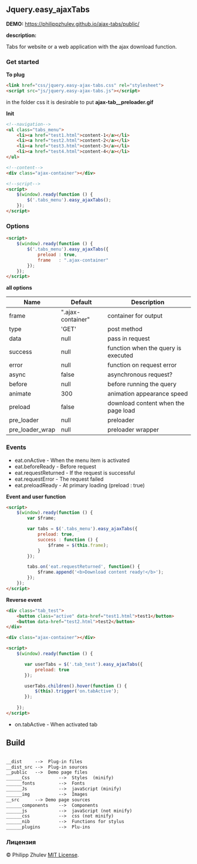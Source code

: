 ## Jquery.easy_ajaxTabs

**DEMO:** https://philippzhulev.github.io/ajax-tabs/public/

**description:**

Tabs for website or a web application with the ajax download function.

### Get started

**To plug**
```html
<link href="css/jquery.easy-ajax-tabs.css" rel="stylesheet">
<script src="js/jquery.easy-ajax-tabs.js"></script>
```

in the folder css it is desirable to put **ajax-tab__preloader.gif**


**Init**
```html
<!--navigation-->
<ul class="tabs_menu">
    <li><a href="test1.html">content-1</a></li>
    <li><a href="test2.html">content-2</a></li>
    <li><a href="test3.html">content-3</a></li>
    <li><a href="test4.html">content-4</a></li>
</ul>

<!--content-->
<div class="ajax-container"></div>

<!--script-->
<script>
    $(window).ready(function () {
        $('.tabs_menu').easy_ajaxTabs();
    });
</script>
```

### Options

```html
<script>
    $(window).ready(function () {
        $('.tabs_menu').easy_ajaxTabs({
            preload : true,
            frame   : ".ajax-container"
        });
    });
</script>
```

**all options**

Name                  | Default                          | Description
----------------------|----------------------------------|----------------------------
frame                 | ".ajax-container"                | container for output
type                  | 'GET'                            | post method
data                  | null                             | pass in request
success               | null                             | function when the query is executed
error                 | null                             | function on request error
async                 | false                            | asynchronous request? 
before                | null                             | before running the query 
animate               | 300                              | animation appearance speed 
preload               | false                            | download content when the page load 
pre_loader            | null                             | preloader 
pre_loader_wrap       | null                             | preloader wrapper 

### Events

+ eat.onActive - When the menu item is activated
+ eat.beforeReady - Before request
+ eat.requestReturned - If the request is successful
+ eat.requestError - The request failed
+ eat.preloadReady - At primary loading (preload : true)

**Event and user function**
```html
<script>
    $(window).ready(function () {
        var $frame;

        var tabs = $('.tabs_menu').easy_ajaxTabs({
            preload: true,
            success : function () {
                $frame = $(this.frame);
            }
        });

        tabs.on('eat.requestReturned', function() {
            $frame.append('<b>Download content ready!</b>');
        });
    });
</script>
```
**Reverse event**
 ```html
 <div class="tab_test">
     <button class="active" data-href="test1.html">test1</button>
     <button data-href="test2.html">test2</button>
 </div>
 
 <div class="ajax-container"></div>
 
 <script>
     $(window).ready(function () {
 
        var userTabs = $('.tab_test').easy_ajaxTabs({
            preload: true
        });

        userTabs.children().hover(function () {
            $(this).trigger('on.tabActive');
        });
        
     });
 </script>
 ```
+ on.tabActive - When activated tab

## Build

```html

__dist     -->  Plug-in files
__dist_src -->  Plug-in sources
__public   -->  Demo page files
______Css           -->  Styles  (minify)
______fonts         -->  Fonts     
______Js            -->  javaScript (minify)
______img           -->  Images
__src      --> Demo page sources
______components    -->  Components
______js            -->  javaScript (not minify)
______css           -->  css (not minify)
______nib           -->  Functions for stylus
______plugins       -->  Plu-ins

```


### Лицензия

© Philipp Zhulev [MIT License](LICENSE).